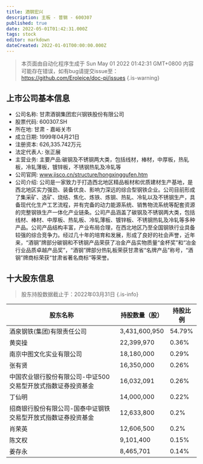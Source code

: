 ```yaml
---
title: 酒钢宏兴
description: 主板 - 普钢 - 600307
published: true
date: 2022-05-01T01:42:31.000Z
tags: stock
editor: markdown
dateCreated: 2022-01-01T00:00:00.000Z
---
```


> 本页面由自动化程序生成于 Sun May 01 2022 01:42:31 GMT+0800
> 内容可能存在错误，如有bug请提交issue至：https://github.com/Eroleice/doc-pi/issues
{.is-warning}

## 上市公司基本信息
- 公司名称: 甘肃酒钢集团宏兴钢铁股份有限公司
- 股票代码: 600307.SH
- 所在地: 甘肃 - 嘉峪关市
- 成立日期: 1999年04月21日
- 注册资本: 626,335.742万元
- 法定代表人: 张正展
- 主营业务: 主要产品:碳钢及不锈钢两大类，包括线材，棒材，中厚板，热轧板，冷轧薄板，镀锌板，不锈钢热轧及冷轧等
- 公司官网: www.jisco.cn/structure/hongxinggufen.htm
- 公司介绍: 公司是一家致力于打造西北地区精品板材和优质建材生产基地，是西北地区实力强劲、装备优良、影响力深远的综合型钢铁企业。公司目前形成了集采矿、选矿、烧结、焦化、炼铁、炼钢、热轧、冷轧以及不锈钢生产，具备现代化生产工艺流程，并有完备的动力能源系统、销售物流系统等配套资源的完整钢铁生产一体化产业链条。公司产品涵盖了碳钢及不锈钢两大类，包括线材、棒材、中厚板、热轧板、冷轧薄板、镀锌板、不锈钢热轧及冷轧等多种产品。公司产品结构丰富，产业布局合理，在西北地区乃至全国钢铁行业具备较强的综合竞争力。经过几十年的培育和发展，形成了良好的社会声誉，近年来，“酒钢”牌部分碳钢和不锈钢产品荣获了冶金产品实物质量“金杯奖”和“冶金行业品质卓越产品奖”，“酒钢”牌部分热轧板荣获甘肃省“名牌产品”称号，“酒钢”牌商标荣获“甘肃省著名商标”等荣誉。


## 十大股东信息
> 股东持股数据截止于：2022年03月31日
{.is-info}

| 股东名称 | 持股数量（股） | 持股比例 |
| --- | --- | --- |
| 酒泉钢铁(集团)有限责任公司 | 3,431,600,950 | 54.79% |
| 黄奕操 | 22,399,970 | 0.36% |
| 南京中图文化实业有限公司 | 18,180,000 | 0.29% |
| 张有贤 | 16,350,000 | 0.26% |
| 中国农业银行股份有限公司-中证500交易型开放式指数证券投资基金 | 16,032,091 | 0.26% |
| 丁仙明 | 14,000,000 | 0.22% |
| 招商银行股份有限公司-国泰中证钢铁交易型开放式指数证券投资基金 | 12,633,800 | 0.2% |
| 肖荣英 | 12,606,500 | 0.2% |
| 陈文权 | 9,101,400 | 0.15% |
| 姜存永 | 8,465,701 | 0.14% |




